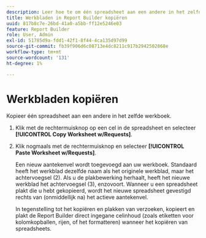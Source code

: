 ```yaml
---
description: Leer hoe te om één spreadsheet aan een andere in het zelfde werkboek te kopiëren.
title: Werkbladen in Report Builder kopiëren
uuid: 817b8c7e-26bd-41a0-a5bb-ff12e5246e03
feature: Report Builder
role: User, Admin
exl-id: 51785d9a-fdd1-42f1-8f44-4ca135d97d99
source-git-commit: fb39f906d6c08713e4dc8211c917b2942502868e
workflow-type: tm+mt
source-wordcount: '131'
ht-degree: 1%

---
```


# Werkbladen kopiëren

Kopieer één spreadsheet aan een andere in het zelfde werkboek.

1. Klik met de rechtermuisknop op een cel in de spreadsheet en selecteer **[!UICONTROL Copy Worksheet w/Requests]**.
1. Klik nogmaals met de rechtermuisknop en selecteer **[!UICONTROL Paste Worksheet w/Requests]**.

   Een nieuw aantekenvel wordt toegevoegd aan uw werkboek. Standaard heeft het werkblad dezelfde naam als het originele werkblad, maar het achtervoegsel (2). Als u de plakbewerking herhaalt, heeft het nieuwe werkblad het achtervoegsel (3), enzovoort. Wanneer u een spreadsheet plakt die u hebt gekopieerd, wordt het nieuwe spreadsheet gevestigd rechts van (onmiddellijk na) het actieve aantekenvel.

   In tegenstelling tot het kopiëren en plakken van verzoeken, kopieert en plakt de Report Builder direct ingegane celinhoud (zoals etiketten voor kolomkopballen, rijen, of het formatteren) wanneer het kopiëren van spreadsheets.
